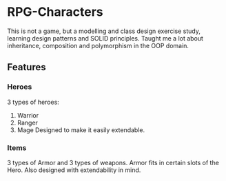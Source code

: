 # RPG-Characters

This is not a game, but a modelling and class design exercise study, learning design patterns and SOLID principles.
Taught me a lot about inheritance, composition and polymorphism in the OOP domain.

## Features

### Heroes

3 types of heroes:

1. Warrior
2. Ranger
3. Mage 
Designed to make it easily extendable.

### Items

3 types of Armor and 3 types of weapons. Armor fits in certain slots of the Hero.
Also designed with extendability in mind.
